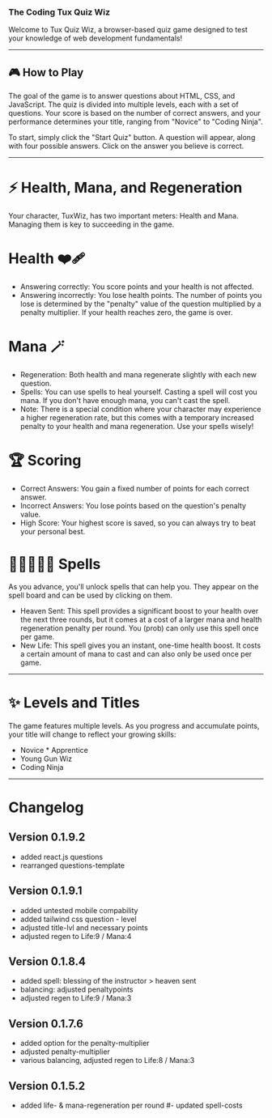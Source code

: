 ### The Coding Tux Quiz Wiz

Welcome to Tux Quiz Wiz, a browser-based quiz game designed to test your knowledge of web development fundamentals!

---

## 🎮 How to Play

The goal of the game is to answer questions about HTML, CSS, and JavaScript. The quiz is divided into multiple levels, each with a set of questions. Your score is based on the number of correct answers, and your performance determines your title, ranging from "Novice" to "Coding Ninja".

To start, simply click the "Start Quiz" button. A question will appear, along with four possible answers. Click on the answer you believe is correct.

---

# ⚡ Health, Mana, and Regeneration

Your character, TuxWiz, has two important meters: Health and Mana. Managing them is key to succeeding in the game.


# Health ❤️‍🩹

   - Answering correctly: You score points and your health is not affected.
   - Answering incorrectly: You lose health points. The number of points you lose is determined by the "penalty" value of the question multiplied by a penalty multiplier. If your health reaches zero, the game is over.


# Mana 🪄

- Regeneration: Both health and mana regenerate slightly with each new question.
- Spells: You can use spells to heal yourself. Casting a spell will cost you mana. If you don't have enough mana, you can't cast the spell.
- Note: There is a special condition where your character may experience a higher regeneration rate, but this comes with a temporary increased penalty to your health and mana regeneration. Use your spells wisely!


# 🏆 Scoring

- Correct Answers: You gain a fixed number of points for each correct answer.
- Incorrect Answers: You lose points based on the question's penalty value.
- High Score: Your highest score is saved, so you can always try to beat your personal best.


# 🧙🏼‍♀️🧙🏾 Spells

As you advance, you'll unlock spells that can help you. They appear on the spell board and can be used by clicking on them.
- Heaven Sent: This spell provides a significant boost to your health over the next three rounds, but it comes at a cost of a larger mana and health regeneration penalty per round. You (prob) can only use this spell once per game.
- New Life: This spell gives you an instant, one-time health boost. It costs a certain amount of mana to cast and can also only be used once per game.

---

# ✨ Levels and Titles

The game features multiple levels. As you progress and accumulate points, your title will change to reflect your growing skills:
- Novice * Apprentice
- Young Gun Wiz
- Coding Ninja

---

# Changelog
## Version 0.1.9.2
- added react.js questions
- rearranged questions-template

## Version 0.1.9.1
- added untested mobile compability
- added tailwind css question - level
- adjusted title-lvl and necessary points
- adjusted regen to Life:9 / Mana:4

## Version 0.1.8.4
- added spell: blessing of the instructor > heaven sent
- balancing: adjusted penaltypoints
- adjusted regen to Life:9 / Mana:3

## Version 0.1.7.6
- added option for the penalty-multiplier
- adjusted penalty-multiplier
- various balancing, adjusted regen to Life:8 / Mana:3

## Version 0.1.5.2
- added life- & mana-regeneration per round
#- updated spell-costs
